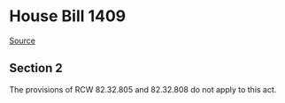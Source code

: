 # House Bill 1409

[Source](http://lawfilesext.leg.wa.gov/biennium/2021-22/Xml/Bills/House%20Bills/1409.xml)
## Section 2
The provisions of RCW 82.32.805 and 82.32.808 do not apply to this act.

